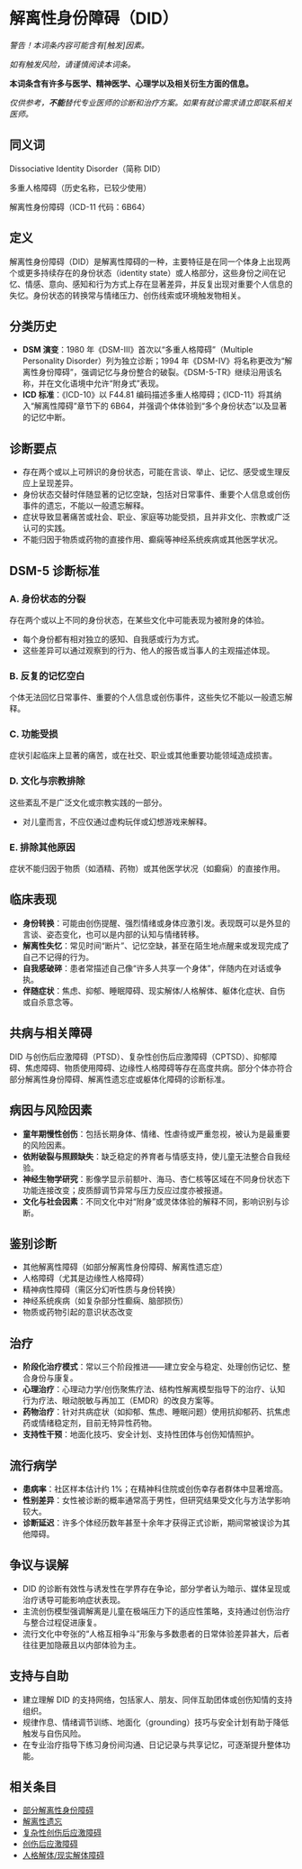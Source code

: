 # 解离性身份障碍（DID）

**警告！本词条内容可能含有*[触发]*因素。**

_如有触发风险，请谨慎阅读本词条。_

**本词条含有许多与医学、精神医学、心理学以及相关衍生方面的信息。**

_仅供参考，**不能**替代专业医师的诊断和治疗方案。如果有就诊需求请立即联系相关医师。_

## 同义词

Dissociative Identity Disorder（简称 DID）

多重人格障碍（历史名称，已较少使用）

解离性身份障碍（ICD-11 代码：6B64）

## 定义

解离性身份障碍（DID）是解离性障碍的一种，主要特征是在同一个体身上出现两个或更多持续存在的身份状态（identity state）或人格部分，这些身份之间在记忆、情感、意向、感知和行为方式上存在显著差异，并反复出现对重要个人信息的失忆。身份状态的转换常与情绪压力、创伤线索或环境触发物相关。

## 分类历史

- **DSM 演变**：1980 年《DSM-III》首次以“多重人格障碍”（Multiple Personality Disorder）列为独立诊断；1994 年《DSM-IV》将名称更改为“解离性身份障碍”，强调记忆与身份整合的破裂。《DSM-5-TR》继续沿用该名称，并在文化语境中允许“附身式”表现。
- **ICD 标准**：《ICD-10》以 F44.81 编码描述多重人格障碍；《ICD-11》将其纳入“解离性障碍”章节下的 6B64，并强调个体体验到“多个身份状态”以及显著的记忆中断。

## 诊断要点

- 存在两个或以上可辨识的身份状态，可能在言谈、举止、记忆、感受或生理反应上呈现差异。
- 身份状态交替时伴随显著的记忆空缺，包括对日常事件、重要个人信息或创伤事件的遗忘，不能以一般遗忘解释。
- 症状导致显著痛苦或社会、职业、家庭等功能受损，且并非文化、宗教或广泛认可的实践。
- 不能归因于物质或药物的直接作用、癫痫等神经系统疾病或其他医学状况。

## DSM-5 诊断标准

### A. 身份状态的分裂

存在两个或以上不同的身份状态，在某些文化中可能表现为被附身的体验。

- 每个身份都有相对独立的感知、自我感或行为方式。
- 这些差异可以通过观察到的行为、他人的报告或当事人的主观描述体现。

### B. 反复的记忆空白

个体无法回忆日常事件、重要的个人信息或创伤事件，这些失忆不能以一般遗忘解释。

### C. 功能受损

症状引起临床上显著的痛苦，或在社交、职业或其他重要功能领域造成损害。

### D. 文化与宗教排除

这些紊乱不是广泛文化或宗教实践的一部分。

- 对儿童而言，不应仅通过虚构玩伴或幻想游戏来解释。

### E. 排除其他原因

症状不能归因于物质（如酒精、药物）或其他医学状况（如癫痫）的直接作用。

## 临床表现

- **身份转换**：可能由创伤提醒、强烈情绪或身体应激引发。表现既可以是外显的言谈、姿态变化，也可以是内部的认知与情绪转移。
- **解离性失忆**：常见时间“断片”、记忆空缺，甚至在陌生地点醒来或发现完成了自己不记得的行为。
- **自我感破碎**：患者常描述自己像“许多人共享一个身体”，伴随内在对话或争执。
- **伴随症状**：焦虑、抑郁、睡眠障碍、现实解体/人格解体、躯体化症状、自伤或自杀意念等。

## 共病与相关障碍

DID 与创伤后应激障碍（PTSD）、复杂性创伤后应激障碍（CPTSD）、抑郁障碍、焦虑障碍、物质使用障碍、边缘性人格障碍等存在高度共病。部分个体亦符合部分解离性身份障碍、解离性遗忘症或躯体化障碍的诊断标准。

## 病因与风险因素

- **童年期慢性创伤**：包括长期身体、情绪、性虐待或严重忽视，被认为是最重要的风险因素。
- **依附破裂与照顾缺失**：缺乏稳定的养育者与情感支持，使儿童无法整合自我经验。
- **神经生物学研究**：影像学显示前额叶、海马、杏仁核等区域在不同身份状态下功能连接改变；皮质醇调节异常与压力反应过度亦被报道。
- **文化与社会因素**：不同文化中对“附身”或灵体体验的解释不同，影响识别与诊断。

## 鉴别诊断

- 其他解离性障碍（如部分解离性身份障碍、解离性遗忘症）
- 人格障碍（尤其是边缘性人格障碍）
- 精神病性障碍（需区分幻听性质与身份转换）
- 神经系统疾病（如复杂部分性癫痫、脑部损伤）
- 物质或药物引起的意识状态改变

## 治疗

- **阶段化治疗模式**：常以三个阶段推进——建立安全与稳定、处理创伤记忆、整合身份与康复。
- **心理治疗**：心理动力学/创伤聚焦疗法、结构性解离模型指导下的治疗、认知行为疗法、眼动脱敏与再加工（EMDR）的改良方案等。
- **药物治疗**：针对共病症状（如抑郁、焦虑、睡眠问题）使用抗抑郁药、抗焦虑药或情绪稳定剂，目前无特异性药物。
- **支持性干预**：地面化技巧、安全计划、支持性团体与创伤知情照护。

## 流行病学

- **患病率**：社区样本估计约 1%；在精神科住院或创伤幸存者群体中显著增高。
- **性别差异**：女性被诊断的概率通常高于男性，但研究结果受文化与方法学影响较大。
- **诊断延迟**：许多个体经历数年甚至十余年才获得正式诊断，期间常被误诊为其他障碍。

## 争议与误解

- DID 的诊断有效性与诱发性在学界存在争论，部分学者认为暗示、媒体呈现或治疗诱导可能影响症状表现。
- 主流创伤模型强调解离是儿童在极端压力下的适应性策略，支持通过创伤治疗与整合过程促进康复。
- 流行文化中夸张的“人格互相争斗”形象与多数患者的日常体验差异甚大，后者往往更加隐蔽且以内部体验为主。

## 支持与自助

- 建立理解 DID 的支持网络，包括家人、朋友、同伴互助团体或创伤知情的支持组织。
- 规律作息、情绪调节训练、地面化（grounding）技巧与安全计划有助于降低触发与自伤风险。
- 在专业治疗指导下练习身份间沟通、日记记录与共享记忆，可逐渐提升整体功能。

## 相关条目

- [部分解离性身份障碍](部分解离性身份障碍.md)
- [解离性遗忘](解离性遗忘.md)
- [复杂性创伤后应激障碍](复杂性创伤后应激障碍.md)
- [创伤后应激障碍](创伤后应激障碍.md)
- [人格解体/现实解体障碍](人格解体现实解体障碍.md)
